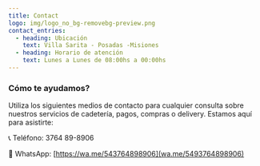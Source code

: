 ```yaml
---
title: Contact
logo: img/logo_no_bg-removebg-preview.png
contact_entries:
  - heading: Ubicación
    text: Villa Sarita - Posadas -Misiones
  - heading: Horario de atención
    text: Lunes a Lunes de 08:00hs a 00:00hs
---
```



<h3 class="f4 b lh-title mb2">Cómo te ayudamos?</h3>

Utiliza los siguientes medios de contacto para cualquier consulta sobre nuestros servicios de cadetería, pagos, compras o delivery. Estamos aquí para asistirte:



📞 Teléfono: 3764 89-8906

💬 WhatsApp: [https://wa.me/543764898906](wa.me/5493764898906)